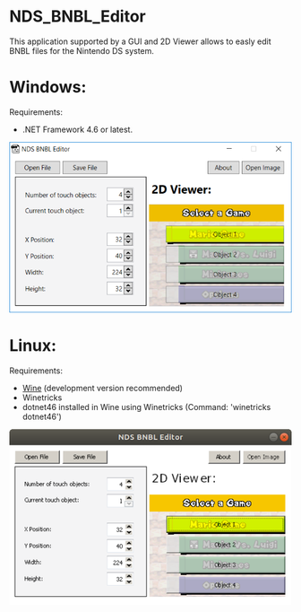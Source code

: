 # NDS_BNBL_Editor
This application supported by a GUI and 2D Viewer allows to easly edit BNBL files for the Nintendo DS system.

# Windows:
Requirements:
 - .NET Framework 4.6 or latest.

![alt text](https://raw.githubusercontent.com/TheGameratorT/NDS_BNBL_Editor/master/NDS_BNBL_Editor/example.png)

# Linux:
Requirements:
 - [Wine][wine] (development version recommended)
 - Winetricks
 - dotnet46 installed in Wine using Winetricks (Command: 'winetricks dotnet46')

![alt text](https://raw.githubusercontent.com/TheGameratorT/NDS_BNBL_Editor/master/NDS_BNBL_Editor/example_linux.png)

[wine]: https://wiki.winehq.org/Download

